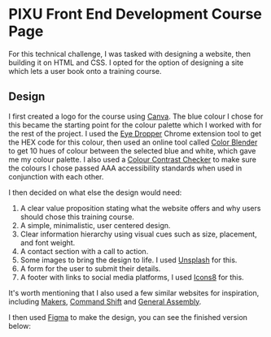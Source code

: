 # PIXU Front End Development Course Page

For this technical challenge, I was tasked with designing a website, then building it on HTML and CSS.
I opted for the option of designing a site which lets a user book onto a training course. 

## Design

I first created a logo for the course using [Canva](https://www.canva.com/). The blue colour I chose for this became the starting point for the colour palette which I worked with for the rest of the project. I used the [Eye Dropper](https://eyedropper.org/) Chrome extension tool to get the HEX code for this colour, then used an online tool called [Color Blender](https://meyerweb.com/eric/tools/color-blend/#:::hex) to get 10 hues of colour between the selected blue and white, which gave me my colour palette. I also used a [Colour Contrast Checker](https://colourcontrast.cc/) to make sure the colours I chose passed AAA accessibility standards when used in conjunction with each other.

I then decided on what else the design would need:

1. A clear value proposition stating what the website offers and why users should chose this training course.
2. A simple, minimalistic, user centered design.
3. Clear information hierarchy using visual cues such as size, placement, and font weight.
4. A contact section with a call to action.
5. Some images to bring the design to life. I used [Unsplash](https://unsplash.com/) for this.
6. A form for the user to submit their details.
7. A footer with links to social media platforms, I used [Icons8](https://icons8.com/icons) for this.

It's worth mentioning that I also used a few similar websites for inspiration, including [Makers](https://makers.tech/), [Command Shift](https://www.commandshift.co/) and [General Assembly](https://generalassemb.ly/education/front-end-web-development/london).

I then used [Figma](https://www.figma.com/) to make the design, you can see the finished version below:


